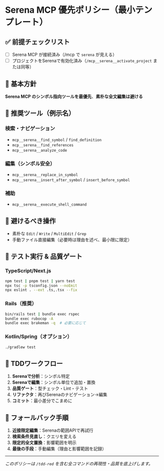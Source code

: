 # Serena MCP 優先ポリシー（最小テンプレート）

## ✅ 前提チェックリスト

- [ ] Serena MCP が接続済み（/mcp で `serena` が見える）
- [ ] プロジェクトをSerenaで有効化済み（`/mcp__serena__activate_project` または同等）

## 🎯 基本方針

**Serena MCP のシンボル指向ツールを最優先**、**素朴な全文編集は避ける**

## 🔧 推奨ツール（例示名）

### 検索・ナビゲーション
- `mcp__serena__find_symbol` / `find_definition`
- `mcp__serena__find_references`
- `mcp__serena__analyze_code`

### 編集（シンボル安全）
- `mcp__serena__replace_in_symbol`
- `mcp__serena__insert_after_symbol` / `insert_before_symbol`

### 補助
- `mcp__serena__execute_shell_command`

## 🚫 避けるべき操作

- 素朴な `Edit` / `Write` / `MultiEdit` / `Grep`
- 手動ファイル直接編集（必要時は理由を述べ、最小限に限定）

## 🧪 テスト実行 & 品質ゲート

### TypeScript/Next.js
```bash
npm test | pnpm test | yarn test
npx tsc -p tsconfig.json --noEmit
npx eslint . --ext .ts,.tsx --fix
```

### Rails（推奨）
```bash
bin/rails test | bundle exec rspec
bundle exec rubocop -A
bundle exec brakeman -q  # 必要に応じて
```

### Kotlin/Spring（オプション）
```bash
./gradlew test
```

## 🔄 TDDワークフロー

1. **Serenaで分析**：シンボル特定
2. **Serenaで編集**：シンボル単位で追加・置換
3. **品質ゲート**：型チェック・Lint・テスト
4. **リファクタ**：再びSerenaのナビゲーション→編集
5. **コミット**：最小差分でこまめに

## 🛟 フォールバック手順

1. **近接限定編集**：Serenaの範囲APIで再試行
2. **検索条件見直し**：クエリを変える
3. **限定的全文置換**：影響範囲を明示
4. **最後の手段**：手動編集（理由と影響範囲を記録）

---

*このポリシーは `/tdd-red` を含む全コマンドの再現性・品質を底上げします。*
